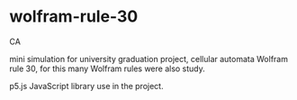 # wolfram-rule-30
CA

mini simulation for university graduation project, cellular automata Wolfram rule 30, for this many Wolfram rules were also study.

p5.js JavaScript library use in the project.
